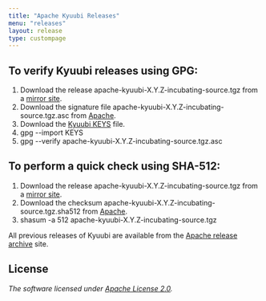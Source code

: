 ```yaml
---
title: "Apache Kyuubi Releases"
menu: "releases"
layout: release
type: custompage
---
```

<!---
  Licensed under the Apache License, Version 2.0 (the "License");
  you may not use this file except in compliance with the License.
  You may obtain a copy of the License at

   http://www.apache.org/licenses/LICENSE-2.0

  Unless required by applicable law or agreed to in writing, software
  distributed under the License is distributed on an "AS IS" BASIS,
  WITHOUT WARRANTIES OR CONDITIONS OF ANY KIND, either express or implied.
  See the License for the specific language governing permissions and
  limitations under the License. See accompanying LICENSE file.
-->

## To verify Kyuubi releases using GPG:

1.  Download the release apache-kyuubi-X.Y.Z-incubating-source.tgz from a [mirror
    site](https://www.apache.org/dyn/closer.lua/incubator/kyuubi/).
2.  Download the signature file apache-kyuubi-X.Y.Z-incubating-source.tgz.asc from
    [Apache](https://www.apache.org/dyn/closer.lua/incubator/kyuubi/).
3.  Download the [Kyuubi
    KEYS](https://www.apache.org/dyn/closer.lua/incubator/kyuubi/KEYS/KEYS) file.
4.  gpg --import KEYS
5.  gpg --verify apache-kyuubi-X.Y.Z-incubating-source.tgz.asc

## To perform a quick check using SHA-512:

1.  Download the release apache-kyuubi-X.Y.Z-incubating-source.tgz from a [mirror
    site](https://www.apache.org/dyn/closer.lua/incubator/kyuubi/).
2.  Download the checksum apache-kyuubi-X.Y.Z-incubating-source.tgz.sha512 from
    [Apache](https://www.apache.org/dyn/closer.lua/incubator/kyuubi/).
3.  shasum -a 512 apache-kyuubi-X.Y.Z-incubating-source.tgz

All previous releases of Kyuubi are available from the [Apache release
archive](https://archive.apache.org/dist/incubator/kyuubi/) site.

## License

_The software licensed under [Apache License 2.0](http://www.apache.org/licenses/LICENSE-2.0)._
